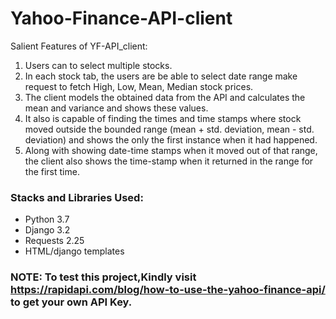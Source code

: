 # Yahoo-Finance-API-client
Salient Features of YF-API_client: 
1. Users can to select multiple stocks.
2. In each stock tab, the users are be able to select date range make request to fetch High, Low, Mean, Median stock prices. 
3. The client models the obtained data from the API and calculates the mean and variance and shows these values.
4. It also is capable of finding the times and time stamps where stock moved outside the bounded range (mean + std. deviation, mean - std. deviation) and shows the  only the first instance when it had happened.
5. Along with showing date-time stamps when it moved out of that range, the client also shows the time-stamp when it returned in the range for the first time.

### Stacks and Libraries Used:
* Python 3.7
* Django 3.2
* Requests 2.25
* HTML/django templates

### NOTE: To test this project,Kindly visit https://rapidapi.com/blog/how-to-use-the-yahoo-finance-api/ to get your own API Key.
